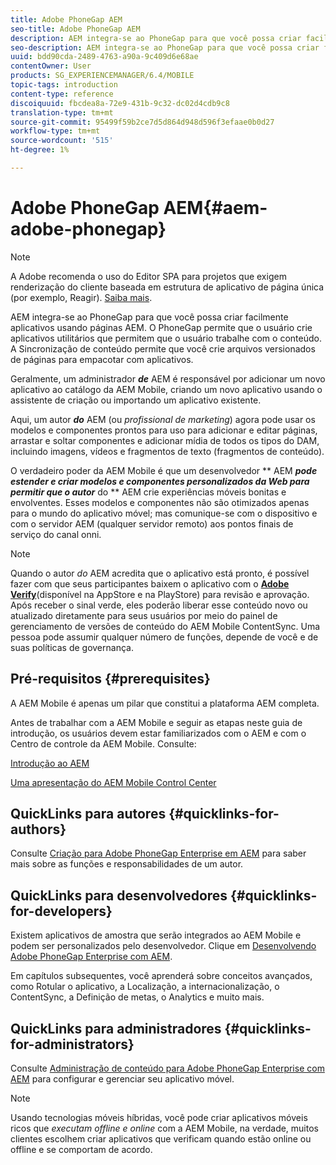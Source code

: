```yaml
---
title: Adobe PhoneGap AEM
seo-title: Adobe PhoneGap AEM
description: AEM integra-se ao PhoneGap para que você possa criar facilmente aplicativos usando páginas AEM. Siga esta página para começar a usar o Adobe PhoneGap Enterprise.
seo-description: AEM integra-se ao PhoneGap para que você possa criar facilmente aplicativos usando páginas AEM. Siga esta página para começar a usar o Adobe PhoneGap Enterprise.
uuid: bdd90cda-2489-4763-a90a-9c409d6e68ae
contentOwner: User
products: SG_EXPERIENCEMANAGER/6.4/MOBILE
topic-tags: introduction
content-type: reference
discoiquuid: fbcdea8a-72e9-431b-9c32-dc02d4cdb9c8
translation-type: tm+mt
source-git-commit: 95499f59b2ce7d5d864d948d596f3efaae0b0d27
workflow-type: tm+mt
source-wordcount: '515'
ht-degree: 1%

---
```



# Adobe PhoneGap AEM{#aem-adobe-phonegap}

>[!NOTE]
>
>A Adobe recomenda o uso do Editor SPA para projetos que exigem renderização do cliente baseada em estrutura de aplicativo de página única (por exemplo, Reagir). [Saiba mais](/help/sites-developing/spa-overview.md).

AEM integra-se ao PhoneGap para que você possa criar facilmente aplicativos usando páginas AEM. O PhoneGap permite que o usuário crie aplicativos utilitários que permitem que o usuário trabalhe com o conteúdo. A Sincronização de conteúdo permite que você crie arquivos versionados de páginas para empacotar com aplicativos.

Geralmente, um administrador ***de*** AEM é responsável por adicionar um novo aplicativo ao catálogo da AEM Mobile, criando um novo aplicativo usando o assistente de criação ou importando um aplicativo existente.

Aqui, um autor ***do*** AEM (ou *profissional de marketing*) agora pode usar os modelos e componentes prontos para uso para adicionar e editar páginas, arrastar e soltar componentes e adicionar mídia de todos os tipos do DAM, incluindo imagens, vídeos e fragmentos de texto (fragmentos de conteúdo).

O verdadeiro poder da AEM Mobile é que um desenvolvedor ** AEM ***pode estender e criar modelos e componentes personalizados da Web para permitir que o autor*** do ** AEM crie experiências móveis bonitas e envolventes. Esses modelos e componentes não são otimizados apenas para o mundo do aplicativo móvel; mas comunique-se com o dispositivo e com o servidor AEM (qualquer servidor remoto) aos pontos finais de serviço do canal onni.

>[!NOTE]
>
>Quando o autor *do* AEM acredita que o aplicativo está pronto, é possível fazer com que seus participantes baixem o aplicativo com o **[Adobe Verify](/help/mobile/phonegap-mobile-quickstart.md)**(disponível na AppStore e na PlayStore) para revisão e aprovação. Após receber o sinal verde, eles poderão liberar esse conteúdo novo ou atualizado diretamente para seus usuários por meio do painel de gerenciamento de versões de conteúdo do AEM Mobile ContentSync. Uma pessoa pode assumir qualquer número de funções, depende de você e de suas políticas de governança.

## Pré-requisitos {#prerequisites}

A AEM Mobile é apenas um pilar que constitui a plataforma AEM completa.

Antes de trabalhar com a AEM Mobile e seguir as etapas neste guia de introdução, os usuários devem estar familiarizados com o AEM e com o Centro de controle da AEM Mobile. Consulte:

[Introdução ao AEM](/help/sites-deploying/deploy.md)

[Uma apresentação do AEM Mobile Control Center](/help/mobile/phonegap-authoring-apps.md)

## QuickLinks para autores {#quicklinks-for-authors}

Consulte [Criação para Adobe PhoneGap Enterprise em AEM](/help/mobile/phonegap.md) para saber mais sobre as funções e responsabilidades de um autor.

## QuickLinks para desenvolvedores {#quicklinks-for-developers}

Existem aplicativos de amostra que serão integrados ao AEM Mobile e podem ser personalizados pelo desenvolvedor. Clique em [Desenvolvendo Adobe PhoneGap Enterprise com AEM](/help/mobile/developing-in-phonegap.md).

Em capítulos subsequentes, você aprenderá sobre conceitos avançados, como Rotular o aplicativo, a Localização, a internacionalização, o ContentSync, a Definição de metas, o Analytics e muito mais.

## QuickLinks para administradores {#quicklinks-for-administrators}

Consulte [Administração de conteúdo para Adobe PhoneGap Enterprise com AEM](/help/mobile/administer-phonegap.md) para configurar e gerenciar seu aplicativo móvel.

>[!NOTE]
>
>Usando tecnologias móveis híbridas, você pode criar aplicativos móveis ricos que *executam offline e online* com a AEM Mobile, na verdade, muitos clientes escolhem criar aplicativos que verificam quando estão online ou offline e se comportam de acordo.
